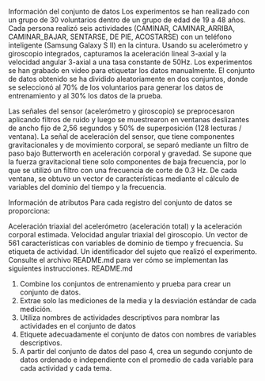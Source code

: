 Información del conjunto de datos
Los experimentos se han realizado con un grupo de 30 voluntarios dentro de un grupo de edad de 19 a 48 años. Cada persona realizó seis actividades (CAMINAR, CAMINAR_ARRIBA, CAMINAR_BAJAR, SENTARSE, DE PIE, ACOSTARSE) con un teléfono inteligente (Samsung Galaxy S II) en la cintura. Usando su acelerómetro y giroscopio integrados, capturamos la aceleración lineal 3-axial y la velocidad angular 3-axial a una tasa constante de 50Hz. Los experimentos se han grabado en video para etiquetar los datos manualmente. El conjunto de datos obtenido se ha dividido aleatoriamente en dos conjuntos, donde se seleccionó al 70% de los voluntarios para generar los datos de entrenamiento y al 30% los datos de la prueba.

Las señales del sensor (acelerómetro y giroscopio) se preprocesaron aplicando filtros de ruido y luego se muestrearon en ventanas deslizantes de ancho fijo de 2,56 segundos y 50% de superposición (128 lecturas / ventana). La señal de aceleración del sensor, que tiene componentes gravitacionales y de movimiento corporal, se separó mediante un filtro de paso bajo Butterworth en aceleración corporal y gravedad. Se supone que la fuerza gravitacional tiene solo componentes de baja frecuencia, por lo que se utilizó un filtro con una frecuencia de corte de 0.3 Hz. De cada ventana, se obtuvo un vector de características mediante el cálculo de variables del dominio del tiempo y la frecuencia.

Información de atributos
Para cada registro del conjunto de datos se proporciona:

Aceleración triaxial del acelerómetro (aceleración total) y la aceleración corporal estimada.
Velocidad angular triaxial del giroscopio.
Un vector de 561 características con variables de dominio de tiempo y frecuencia.
Su etiqueta de actividad.
Un identificador del sujeto que realizó el experimento.
Consulte el archivo README.md para ver cómo se implementan las siguientes instrucciones. README.md
1. Combine los conjuntos de entrenamiento y prueba para crear un conjunto de datos.
2. Extrae solo las mediciones de la media y la desviación estándar de cada medición.
3. Utiliza nombres de actividades descriptivos para nombrar las actividades en el conjunto de datos
4. Etiquete adecuadamente el conjunto de datos con nombres de variables descriptivos.
5. A partir del conjunto de datos del paso 4, crea un segundo conjunto de datos ordenado e independiente con el promedio de cada variable para cada actividad y cada tema.

